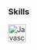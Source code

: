 ### Skills
<img src="https://raw.githubusercontent.com/danielcranney/readme-generator/main/public/icons/skills/javascript-colored.svg" width="36" height="36" alt="Javascript">

<!---
Jalal-Zein/Jalal-Zein is a ✨ special ✨ repository because its `README.md` (this file) appears on your GitHub profile.
You can click the Preview link to take a look at your changes.
--->
